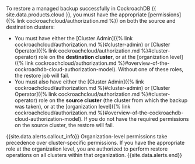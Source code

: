 To restore a managed backup successfully in CockroachDB {{ site.data.products.cloud }}, you must have the appropriate [permissions]({% link cockroachcloud/authorization.md %}) on both the source and destination clusters:

- You must have either the [Cluster Admin]({% link cockroachcloud/authorization.md %}#cluster-admin) or [Cluster Operator]({% link cockroachcloud/authorization.md %}#cluster-operator) role on the **destination cluster**, or at the [organization level]({% link cockroachcloud/authorization.md %}#overview-of-the-cockroachdb-cloud-authorization-model). Without one of these roles, the restore job will fail.
- You must also have either the [Cluster Admin]({% link cockroachcloud/authorization.md %}#cluster-admin) or [Cluster Operator]({% link cockroachcloud/authorization.md %}#cluster-operator) role on the **source cluster** (the cluster from which the backup was taken), or at the [organization level]({% link cockroachcloud/authorization.md %}#overview-of-the-cockroachdb-cloud-authorization-model). If you do not have the required permissions on the source cluster, the restore will fail.

{{site.data.alerts.callout_info}}
Organization-level permissions take precedence over cluster-specific permissions. If you have the appropriate role at the organization level, you are authorized to perform restore operations on all clusters within that organization.
{{site.data.alerts.end}}